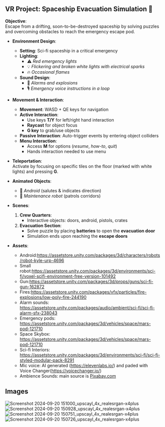 ## VR Project: **Spaceship Evacuation Simulation** 🚀

**Objective**:  
Escape from a drifting, soon-to-be-destroyed spaceship by solving puzzles and overcoming obstacles to reach the emergency escape pod.

- **Environment Design**:
  - **Setting**: Sci-fi spaceship in a critical emergency
  - **Lighting**: 
    - ⚠️ *Red emergency lights*
    - 💡 *Flickering and broken white lights with electrical sparks*
    - 🔥 *Occasional flames*
  - **Sound Design**: 
    - 🚨 *Alarms and explosions*
    - 🎙️ *Emergency voice instructions in a loop*
  
- **Movement & Interaction**:
  - **Movement**: WASD + QE keys for navigation
  - **Active Interaction**: 
    - Use keys **T/Y** for left/right hand interaction 
    - **Raycast** for object focus
    - **G key** to grab/use objects
  - **Passive Interaction**: Auto-trigger events by entering object colliders
  - **Menu Interaction**: 
    - Access **M** for options (*resume*, *how-to*, *quit*)  
    - Hands interaction needed to use menu
  
- **Teleportation**:  
  Activate by focusing on specific tiles on the floor (marked with white lights) and pressing **G**.

- **Animated Objects**:  
  - 🤖 *Android* (salutes & indicates direction)
  - 🔧 *Maintenance robot* (patrols corridors)

- **Scenes**:
  1. **Crew Quarters**:
     - Interactive objects: doors, android, pistols, crates  
  2. **Evacuation Section**:
     - Solve puzzle by placing **batteries** to open the **evacuation door**
     - Simulation ends upon reaching the **escape doors**
- **Assets**:
  - Android:https://assetstore.unity.com/packages/3d/characters/robots/robot-kyle-urp-4696
  - Small robot:https://assetstore.unity.com/packages/3d/environments/sci-fi/voxel-scifi-environment-free-version-101492
  - Gun:https://assetstore.unity.com/packages/3d/props/guns/sci-fi-gun-162872
  - Fires:https://assetstore.unity.com/packages/vfx/particles/fire-explosions/low-poly-fire-244190
  - Alarm sounds: https://assetstore.unity.com/packages/audio/ambient/sci-fi/sci-fi-alarm-sfx-238043
  - Emergency pods: https://assetstore.unity.com/packages/3d/vehicles/space/mars-pod-121710
  - Space Skybox: https://assetstore.unity.com/packages/3d/vehicles/space/mars-pod-121710
  - Sci-fi Interiors: https://assetstore.unity.com/packages/3d/environments/sci-fi/sci-fi-styled-modular-pack-8291
  - Mic voice: AI generated (https://elevenlabs.io/) and paded with Voice Changer(https://voicechanger.io/)
  - Ambience Sounds: main source is [Pixabay.com](https://pixabay.com/)

## Images
![Screenshot 2024-09-20 151000_upscayl_4x_realesrgan-x4plus](https://github.com/user-attachments/assets/9dcc5046-e320-492e-a7cb-7cc27d0b70c3)
![Screenshot 2024-09-20 150928_upscayl_4x_realesrgan-x4plus](https://github.com/user-attachments/assets/ddd99705-0a11-43bd-b9fb-f3b58e054c33)
![Screenshot 2024-09-20 150751_upscayl_4x_realesrgan-x4plus](https://github.com/user-attachments/assets/4d30f19c-f6d3-49e5-b1a9-92bf9d5548c5)
![Screenshot 2024-09-20 150726_upscayl_4x_realesrgan-x4plus](https://github.com/user-attachments/assets/f6d979e9-96e1-4ef8-84af-d50fb4a930c6)

